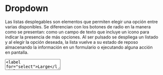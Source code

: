 <figure class="hero" style="background:#34f3dd;"></figure>

# Dropdown

Las listas desplegables son elementos que permiten elegir una opción entre varias disponibles. Se diferencian con los botones de radio en la manera como se presentan: como un campo de texto que incluye un icono para indicar la presencia de más opciones. Al ser pulsado se despliega un listado y al elegir la opción deseada, la lista vuelve a su estado de reposo almacenando la información en un formulario o ejecutando alguna acción en pantalla. 

<textarea code-editor="mixed" code-result-size="260">
<label for="select">Large</label>
<select name="select" class="is-large is-full-width">
	<optgroup label="Option Group 1">
	  <option value="1">Option 1</option>
	  <option value="2">Option 2</option>
	  <option value="3">Option 3</option>
	</optgroup>
	<optgroup label="Option Group 2">
	  <option value="1">Option 1</option>
	  <option value="2">Option 2</option>
	  <option value="3">Option 3</option>
	</optgroup>
</select>
<label for="select">Medium</label>
<select name="select" class="is-medium is-full-width">
	<optgroup label="Option Group 1">
	  <option value="1">Option 1</option>
	  <option value="2">Option 2</option>
	  <option value="3">Option 3</option>
	</optgroup>
	<optgroup label="Option Group 2">
	  <option value="1">Option 1</option>
	  <option value="2">Option 2</option>
	  <option value="3">Option 3</option>
	</optgroup>
</select>
<label for="select">Small</label>
<select name="select" class="is-small is-full-width">
	<optgroup label="Option Group 1">
	  <option value="1">Option 1</option>
	  <option value="2">Option 2</option>
	  <option value="3">Option 3</option>
	</optgroup>
	<optgroup label="Option Group 2">
	  <option value="1">Option 1</option>
	  <option value="2">Option 2</option>
	  <option value="3">Option 3</option>
	</optgroup>
</select>
</textarea>